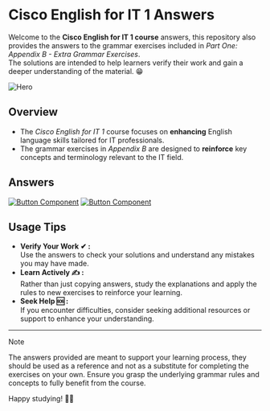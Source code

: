 # Cisco English for IT 1 Answers

Welcome to the **Cisco English for IT 1 course** answers, this repository also provides the answers to the grammar exercises included in *Part One: Appendix B - Extra Grammar Exercises*.<br>
The solutions are intended to help learners verify their work and gain a deeper understanding of the material. 😁

![Hero](https://www.spcollege.edu/Images/degrees-training/information-technology/cisco-networking-academy.jpg)

## Overview

* The *Cisco English for IT 1* course focuses on **enhancing** English language skills tailored for IT professionals.
* The grammar exercises in *Appendix B* are designed to **reinforce** key concepts and terminology relevant to the IT field.

## Answers

[![Button Component](https://readme-components.vercel.app/api?component=button&text=Cisco+English+for+IT+1)](/Answers/Cisco_English_for_it_1.md)
[![Button Component](https://readme-components.vercel.app/api?component=button&text=Appendix+B+-+Extra+Grammar+Exercises+part+one)](/Answers/Appendix_B_-_Extra_Grammar_Exercises_part_one.md)

## Usage Tips

- **Verify Your Work ✔ :** <br>
  Use the answers to check your solutions and understand any mistakes you may have made.
- **Learn Actively ✍️ :** <br>
  Rather than just copying answers, study the explanations and apply the rules to new exercises to reinforce your learning.
- **Seek Help 🆘 :** <br>
  If you encounter difficulties, consider seeking additional resources or support to enhance your understanding.

---

> [!NOTE]
> The answers provided are meant to support your learning process, they should be used as a reference and not as a substitute for completing the exercises on your own.
> Ensure you grasp the underlying grammar rules and concepts to fully benefit from the course.
> 
> Happy studying! 👨‍💻
